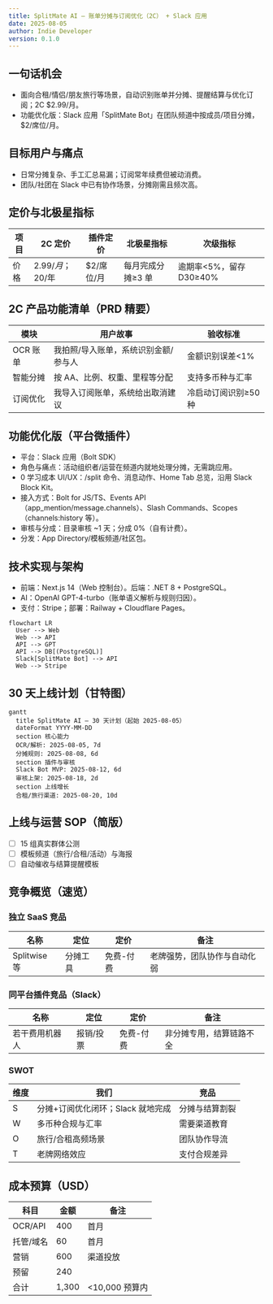 ```yaml
---
title: SplitMate AI — 账单分摊与订阅优化（2C） + Slack 应用
date: 2025-08-05
author: Indie Developer
version: 0.1.0
---
```


## 一句话机会

- 面向合租/情侣/朋友旅行等场景，自动识别账单并分摊、提醒结算与优化订阅；2C $2.99/月。
- 功能优化版：Slack 应用「SplitMate Bot」在团队频道中按成员/项目分摊，$2/席位/月。

## 目标用户与痛点

- 日常分摊复杂、手工汇总易漏；订阅常年续费但被动消费。
- 团队/社团在 Slack 中已有协作场景，分摊刚需且频次高。

## 定价与北极星指标

| 项目 | 2C 定价 | 插件定价 | 北极星指标 | 次级指标 |
|---|---|---|---|---|
| 价格 | $2.99/月；$20/年 | $2/席位/月 | 每月完成分摊≥3 单 | 逾期率<5%，留存 D30≥40% |

## 2C 产品功能清单（PRD 精要）

| 模块 | 用户故事 | 验收标准 |
|---|---|---|
| OCR 账单 | 我拍照/导入账单，系统识别金额/参与人 | 金额识别误差<1% |
| 智能分摊 | 按 AA、比例、权重、里程等分配 | 支持多币种与汇率 |
| 订阅优化 | 我导入订阅账单，系统给出取消建议 | 冷启动订阅识别≥50 种 |

## 功能优化版（平台微插件）

- 平台：Slack 应用（Bolt SDK）
- 角色与痛点：活动组织者/运营在频道内就地处理分摊，无需跳应用。
- 0 学习成本 UI/UX：/split 命令、消息动作、Home Tab 总览，沿用 Slack Block Kit。
- 接入方式：Bolt for JS/TS、Events API（app_mention/message.channels）、Slash Commands、Scopes（channels:history 等）。
- 审核与分成：目录审核 ~1 天；分成 0%（自有计费）。
- 分发：App Directory/模板频道/社区包。

## 技术实现与架构

- 前端：Next.js 14（Web 控制台）。后端：.NET 8 + PostgreSQL。
- AI：OpenAI GPT-4-turbo（账单语义解析与规则归因）。
- 支付：Stripe；部署：Railway + Cloudflare Pages。

```mermaid
flowchart LR
  User --> Web
  Web --> API
  API --> GPT
  API --> DB[(PostgreSQL)]
  Slack[SplitMate Bot] --> API
  Web --> Stripe
```

## 30 天上线计划（甘特图）

```mermaid
gantt
  title SplitMate AI — 30 天计划（起始 2025-08-05）
  dateFormat YYYY-MM-DD
  section 核心能力
  OCR/解析: 2025-08-05, 7d
  分摊规则: 2025-08-08, 6d
  section 插件与审核
  Slack Bot MVP: 2025-08-12, 6d
  审核上架: 2025-08-18, 2d
  section 上线增长
  合租/旅行渠道: 2025-08-20, 10d
```

## 上线与运营 SOP（简版）

- [ ] 15 组真实群体公测
- [ ] 模板频道（旅行/合租/活动）与海报
- [ ] 自动催收与结算提醒模板

## 竞争概览（速览）

### 独立 SaaS 竞品

| 名称 | 定位 | 定价 | 备注 |
|---|---|---|---|
| Splitwise 等 | 分摊工具 | 免费-付费 | 老牌强势，团队协作与自动化弱 |

### 同平台插件竞品（Slack）

| 名称 | 定位 | 定价 | 备注 |
|---|---|---|---|
| 若干费用机器人 | 报销/投票 | 免费-付费 | 非分摊专用，结算链路不全 |

### SWOT

| 维度 | 我们 | 竞品 |
|---|---|---|
| S | 分摊+订阅优化闭环；Slack 就地完成 | 分摊与结算割裂 |
| W | 多币种合规与汇率 | 需要渠道教育 |
| O | 旅行/合租高频场景 | 团队协作导流 |
| T | 老牌网络效应 | 支付合规差异 |

## 成本预算（USD）

| 科目 | 金额 | 备注 |
|---|---|---|
| OCR/API | 400 | 首月 |
| 托管/域名 | 60 | 首月 |
| 营销 | 600 | 渠道投放 |
| 预留 | 240 |  |
| 合计 | 1,300 | <10,000 预算内 |


